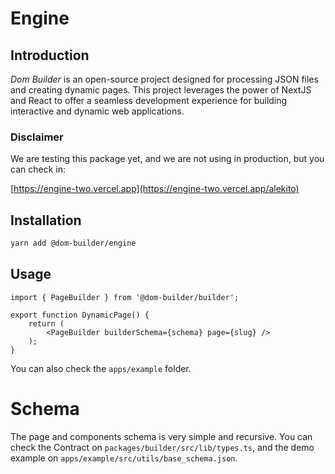 # Engine 

## Introduction

*Dom Builder* is an open-source project designed for processing JSON files and creating dynamic pages. This project leverages the power of NextJS and React to offer a seamless development experience for building interactive and dynamic web applications.

### Disclaimer

We are testing this package yet, and we are not using in production, but you can check in: 

[https://engine-two.vercel.app](https://engine-two.vercel.app/alekito)

## Installation

```bash
yarn add @dom-builder/engine
```

## Usage

```tsx
import { PageBuilder } from '@dom-builder/builder';

export function DynamicPage() {
    return (
        <PageBuilder builderSchema={schema} page={slug} />
    );
}
```

You can also check the `apps/example` folder.


# Schema

The page and components schema is very simple and recursive. You can check the Contract on `packages/builder/src/lib/types.ts`, and the demo example on `apps/example/src/utils/base_schema.json`.
